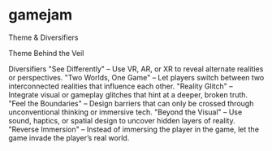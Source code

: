 # gamejam

Theme & Diversifiers

Theme
Behind the Veil


Diversifiers 
"See Differently" – Use VR, AR, or XR to reveal alternate realities or perspectives.
"Two Worlds, One Game" – Let players switch between two interconnected realities that influence each other.
"Reality Glitch" – Integrate visual or gameplay glitches that hint at a deeper, broken truth.
"Feel the Boundaries" – Design barriers that can only be crossed through unconventional thinking or immersive tech.
"Beyond the Visual" – Use sound, haptics, or spatial design to uncover hidden layers of reality.
"Reverse Immersion" – Instead of immersing the player in the game, let the game invade the player’s real world.
